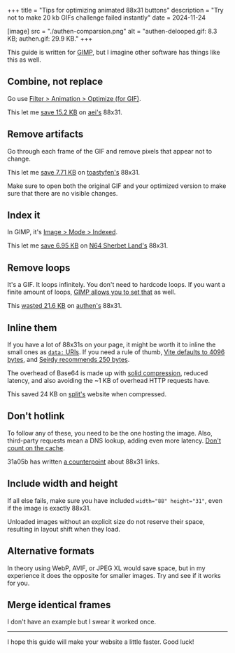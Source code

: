 +++
title = "Tips for optimizing animated 88x31 buttons"
description = "Try not to make 20 kb GIFs challenge failed instantly"
date = 2024-11-24

[image]
src = "./authen-comparsion.png"
alt = "authen-delooped.gif: 8.3 KB; authen.gif: 29.9 KB."
+++

This guide is written for [GIMP](https://gimp.org), but I imagine other software has things like this as well.

## Combine, not replace

Go use [Filter > Animation > Optimize (for GIF)](https://docs.gimp.org/en/plug-in-optimize.html).

This let me [save 15.2 KB](https://github.com/Jack5079/Jack5079/commit/c83911f8455ad96dedf25aa8b159764c6cf57d2a) on [aei's](https://aei.sh) 88x31.


## Remove artifacts

Go through each frame of the GIF and remove pixels that appear not to change.

This let me [save 7.71 KB](https://github.com/Jack5079/Jack5079/commits/8c49614853be80ddf56283ed3ffbf22f84dd589c/src/components/Buttons/toastyfen.gif) on [toastyfen's](https://toasty.zone) 88x31.

Make sure to open both the original GIF and your optimized version to make sure that there are no visible changes.

## Index it

In GIMP, it's [Image > Mode > Indexed](https://docs.gimp.org/en/gimp-image-convert-indexed.html).

This let me [save 6.95 KB](https://github.com/Jack5079/Jack5079/commit/5c5d51683c61548c96fbb33c2caac485c593ad72) on [N64 Sherbet Land's](https://gba.ioi-xd.net) 88x31.

## Remove loops

It's a GIF. It loops infinitely. You don't need to hardcode loops. If you want a finite amount of loops, [GIMP allows you to set that](https://docs.gimp.org/en/gimp-images-out.html#file-gif-save) as well.

This [wasted 21.6 KB](https://github.com/Jack5079/Jack5079/commit/5610bf2eaedb88bc80dffaaaf21ce5e2a5931771) on [authen's](https://authenyo.xyz) 88x31.

## Inline them

If you have a lot of 88x31s on your page, it might be worth it to inline the small ones as [`data:` URIs](https://developer.mozilla.org/en-US/docs/Web/URI/Schemes/data). If you need a rule of thumb, [Vite defaults to 4096 bytes](https://vite.dev/config/build-options.html#build-assetsinlinelimit), and [Seirdy recommends 250 bytes](https://seirdy.one/posts/2020/11/23/website-best-practices/#inline-content).

The overhead of Base64 is made up with [solid compression](https://en.wikipedia.org/wiki/Solid_compression), reduced latency, and also avoiding the ~1 KB of overhead HTTP requests have.

This saved 24 KB on [split's](https://split.pet) website when compressed.

## Don't hotlink

To follow any of these, you need to be the one hosting the image. Also, third-party requests mean a DNS lookup, adding even more latency. [Don't count on the cache](https://seirdy.one/posts/2020/11/23/website-best-practices/#dont-count-on-the-cache).

31a05b has written [a counterpoint](https://www.31a05b.net/f/short/note-on-8831.html) about 88x31 links.

## Include width and height

If all else fails, make sure you have included `width="88" height="31"`, even if the image is exactly 88x31.

Unloaded images without an explicit size do not reserve their space, resulting in layout shift when they load.

## Alternative formats

In theory using WebP, AVIF, or JPEG XL would save space, but in my experience it does the opposite for smaller images. Try and see if it works for you.

## Merge identical frames

I don't have an example but I swear it worked once.

---

I hope this guide will make your website a little faster. Good luck!
